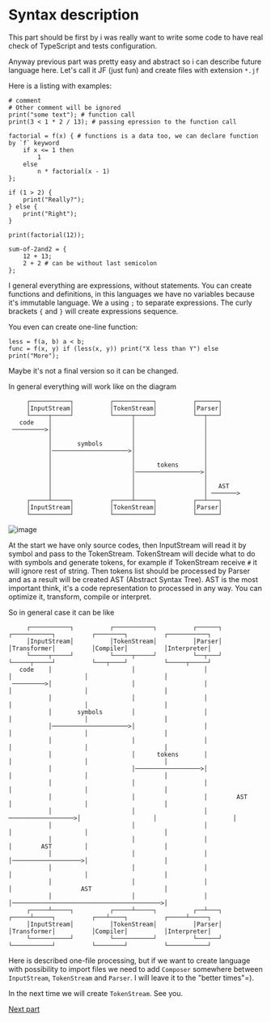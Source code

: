 # Syntax description

This part should be first by i was 
really want to write some code to have 
real check of TypeScript and tests configuration.

Anyway previous part was pretty easy and abstract so
i can describe future language here. Let's call it JF (just fun)
and create files with extension `*.jf` 

Here is a listing with examples:

```jf
# comment
# Other comment will be ignored
print("some text"); # function call
print(3 < 1 * 2 / 13); # passing epression to the function call

factorial = f(x) { # functions is a data too, we can declare function by `f` keyword
    if x <= 1 then
        1
    else
        n * factorial(x - 1)
};

if (1 > 2) {
    print("Really?");
} else {
    print("Right");
}
    
print(factorial(12));

sum-of-2and2 = {
    12 + 13;
    2 + 2 # can be without last semicolon
};
```

I general everything are expressions, without statements.
You can create functions and definitions, in this languages we
have no variables because it's immutable language.
We a using `;` to separate expressions.
The curly brackets `{` and `}` will create expressions sequence.

You even can create one-line function:

```jf
less = f(a, b) a < b;
func = f(x, y) if (less(x, y)) print("X less than Y") else print("More");
```

Maybe it's not a final version so it can be changed.

In general everything will work like on the diagram
```
     ┌───────────┐          ┌───────────┐          ┌──────┐     
     │InputStream│          │TokenStream│          │Parser│     
     └─────┬─────┘          └─────┬─────┘          └──┬───┘     
   code    │                      │                   │         
 ─────────>│                      │                   │         
           │                      │                   │         
           │       symbols        │                   │         
           │─────────────────────>│                   │         
           │                      │                   │         
           │                      │      tokens       │         
           │                      │──────────────────>│         
           │                      │                   │         
           │                      │                   │   AST   
           │                      │                   │ ───────>
     ┌─────┴─────┐          ┌─────┴─────┐          ┌──┴───┐     
     │InputStream│          │TokenStream│          │Parser│     
     └───────────┘          └───────────┘          └──────┘     
```
![image](http:#www.plantuml.com/plantuml/proxy?src=./diagrams/2_2_basic.puml)

At the start we have only source codes, then InputStream
will read it by symbol and pass to the TokenStream.
TokenStream will decide what to do with symbols and generate tokens,
for example if TokenStream receive `#` it will ignore rest of string.
Then tokens list should be processed by Parser and as a result will
be created AST (Abstract Syntax Tree).
AST is the most important think, it's a code representation 
to processed in any way. You can optimize it, transform, compile or interpret.

So in general case it can be like

```
     ┌───────────┐          ┌───────────┐          ┌──────┐          ┌───────────┐          ┌────────┐          ┌───────────┐
     │InputStream│          │TokenStream│          │Parser│          │Transformer│          │Compiler│          │Interpreter│
     └─────┬─────┘          └─────┬─────┘          └──┬───┘          └─────┬─────┘          └───┬────┘          └─────┬─────┘
   code    │                      │                   │                    │                    │                     │      
 ─────────>│                      │                   │                    │                    │                     │      
           │                      │                   │                    │                    │                     │      
           │       symbols        │                   │                    │                    │                     │      
           │─────────────────────>│                   │                    │                    │                     │      
           │                      │                   │                    │                    │                     │      
           │                      │      tokens       │                    │                    │                     │      
           │                      │──────────────────>│                    │                    │                     │      
           │                      │                   │                    │                    │                     │      
           │                      │                   │        AST         │                    │                     │      
           │                      │                   │ ──────────────────>│                    │                     │      
           │                      │                   │                    │                    │                     │      
           │                      │                   │                    │        AST         │                     │      
           │                      │                   │                    │───────────────────>│                     │      
           │                      │                   │                    │                    │                     │      
           │                      │                   │                    │                   AST                    │      
           │                      │                   │                    │─────────────────────────────────────────>│      
     ┌─────┴─────┐          ┌─────┴─────┐          ┌──┴───┐          ┌─────┴─────┐          ┌───┴────┐          ┌─────┴─────┐
     │InputStream│          │TokenStream│          │Parser│          │Transformer│          │Compiler│          │Interpreter│
     └───────────┘          └───────────┘          └──────┘          └───────────┘          └────────┘          └───────────┘
```

Here is described one-file processing, but if we want to
create language with possibility to import files 
we need to add `Composer` somewhere between `InputStream`, `TokenStream`
and `Parser`. I will leave it to the "better times"=).

In the next time we will create `TokenStream`. See you.
 
[Next part](./2_3_tokenizer.md)
